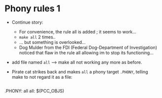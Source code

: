 # Phony rules 1

* Continue story:  
  * For convenience, the rule all is added ; it seems to work...
  * `make all` 2 times..
  * ... but something is overlooked...
  * Dog Mulder from the FDI (Federal Dog-Department of Investigation) noticed
    that flaw in the rule all allowing im to stop its functioning...

* add file named `all` --> make all not working any more as before.

* Pirate cat strikes back and makes `all` a phony target `.PHONY`, telling
  make to not regard it as a file:

  ```make
.PHONY: all
all: $(PCC_OBJS)
  ```